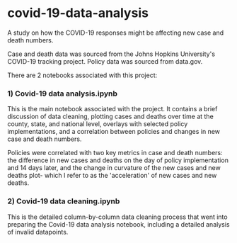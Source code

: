 # covid-19-data-analysis
A study on how the COVID-19 responses might be affecting new case and death numbers.

Case and death data was sourced from the Johns Hopkins University's COVID-19 tracking project. Policy data was sourced from data.gov. 

There are 2 notebooks associated with this project: 

### 1) Covid-19 data analysis.ipynb

This is the main notebook associated with the project. It contains a brief discussion of data cleaning, plotting cases and deaths over time at the county, state, and national level, overlays with selected policy implementations, and a correlation between policies and changes in new case and death numbers. 

Policies were correlated with two key metrics in case and death numbers: the difference in new cases and deaths on the day of policy implementation and 14 days later, and the change in curvature of the new cases and new deaths plot- which I refer to as the 'acceleration' of new cases and new deaths.

### 2) Covid-19 data cleaning.ipynb

This is the detailed column-by-column data cleaning process that went into preparing the Covid-19 data analysis notebook, including a detailed analysis of invalid datapoints. 
